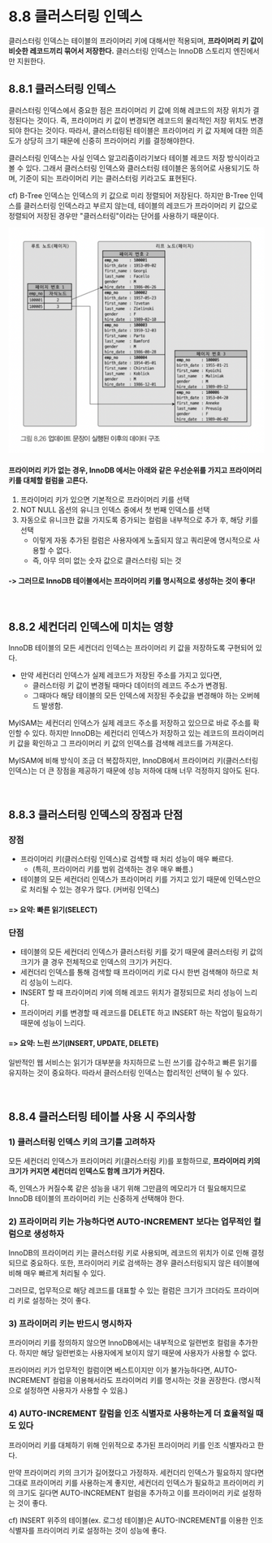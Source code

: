 # 8.8 클러스터링 인덱스
클러스터링 인덱스는 테이블의 프라이머리 키에 대해서만 적용되며, **프라이머리 키 값이 비슷한 레코드끼리 묶어서 저장한다.** 
클러스터링 인덱스는 InnoDB 스토리지 엔진에서만 지원한다.

## 8.8.1 클러스터링 인덱스
클러스터링 인덱스에서 중요한 점은 프라이머리 키 값에 의해 레코드의 저장 위치가 결정된다는 것이다. 즉, 프라이머리 키 값이 변경되면 레코드의 물리적인 저장 위치도 변경되야 한다는 것이다. 
따라서, 클러스터링된 테이블은 프라이머리 키 값 자체에 대한 의존도가 상당히 크기 때문에 신중히 프라이머리 키를 결정해야한다.

클러스터링 인덱스는 사실 인덱스 알고리즘이라기보다 테이블 레코드 저장 방식이라고 볼 수 있다. 그래서 클러스터링 인덱스와 클러스터링 테이블은 동의어로 사용되기도 하며, 기준이 되는 프라이머리 키는 클러스터링 키라고도 표현된다.

cf) B-Tree 인덱스는 인덱스의 키 값으로 미리 정렬되어 저장된다. 하지만 B-Tree 인덱스를 클러스터링 인덱스라고 부르지 않는데, 테이블의 레코드가 프라이머리 키 값으로 정렬되어 저장된 경우만 "클러스터링"이라는 단어를 사용하기 때문이다.

![cluster_index](images/8-26.png)

#### 프라이머리 키가 없는 경우, InnoDB 에서는 아래와 같은 우선순위를 가지고 프라이머리 키를 대체할 컬럼을 고른다.
1. 프라이머리 키가 있으면 기본적으로 프라이머리 키를 선택
2. NOT NULL 옵션의 유니크 인덱스 중에서 첫 번째 인덱스를 선택
3. 자동으로 유니크한 값을 가지도록 증가되는 컬럼을 내부적으로 추가 후, 해당 키를 선택
    - 이렇게 자동 추가된 컬럼은 사용자에게 노출되지 않고 쿼리문에 명시적으로 사용할 수 없다.
    - 즉, 아무 의미 없는 숫자 값으로 클러스터링 되는 것

#### -> 그러므로 InnoDB 테이블에서는 프라이머리 키를 명시적으로 생성하는 것이 좋다!

<br>

## 8.8.2 세컨더리 인덱스에 미치는 영향
InnoDB 테이블의 모든 세컨더리 인덱스는 프라이머리 키 값을 저장하도록 구현되어 있다. 
- 만약 세컨더리 인덱스가 실제 레코드가 저장된 주소를 가지고 있다면, 
  - 클러스터링 키 값이 변경될 때마다 데이터의 레코드 주소가 변경됨.
  - 그때마다 해당 테이블의 모든 인덱스에 저장된 주솟값을 변경해야 하는 오버헤드 발생함.

MyISAM는 세컨더리 인덱스가 실제 레코드 주소를 저장하고 있으므로 바로 주소를 확인할 수 있다. 하지만 InnoDB는 세컨더리 인덱스가 저장하고 있는 레코드의 프라이머리 키 값을 확인하고 그 프라이머리 키 값의 인덱스를 검색해 레코드를 가져온다.

MyISAM에 비해 방식이 조금 더 복잡하지만, InnoDB에서 프라이머리 키(클러스터링 인덱스)는 더 큰 장점을 제공하기 때문에 성능 저하에 대해 너무 걱정하지 않아도 된다.

<br>

## 8.8.3 클러스터링 인덱스의 장점과 단점
### 장점
- 프라이머리 키(클러스터링 인덱스)로 검색할 때 처리 성능이 매우 빠르다.
  - (특히, 프라이머리 키를 범위 검색하는 경우 매우 빠름.)
- 테이블의 모든 세컨더리 인덱스가 프라이머리 키를 가지고 있기 때문에 인덱스만으로 처리될 수 있는 경우가 많다. (커버링 인덱스)
#### => 요약: 빠른 읽기(SELECT)

### 단점
- 테이블의 모든 세컨더리 인덱스가 클러스터링 키를 갖기 때문에 클러스터링 키 값의 크기가 클 경우 전체적으로 인덱스의 크기가 커진다.
- 세컨더리 인덱스를 통해 검색할 때 프라이머리 키로 다시 한번 검색해야 하므로 처리 성능이 느리다.
- INSERT 할 때 프라이머리 키에 의해 레코드 위치가 결정되므로 처리 성능이 느리다.
- 프라이머리 키를 변경할 때 레코드를 DELETE 하고 INSERT 하는 작업이 필요하기 때문에 성능이 느리다.
#### => 요약: 느린 쓰기(INSERT, UPDATE, DELETE)

일반적인 웹 서비스는 읽기가 대부분을 차지하므로 느린 쓰기를 감수하고 빠른 읽기를 유지하는 것이 중요하다. 따라서 클러스터링 인덱스는 합리적인 선택이 될 수 있다.

<br>

## 8.8.4 클러스터링 테이블 사용 시 주의사항
### 1) 클러스터링 인덱스 키의 크기를 고려하자
모든 세컨더리 인덱스가 프라이머리 키(클러스터링 키)를 포함하므로, **프라이머리 키의 크기가 커지면 세컨더리 인덱스도 함께 크기가 커진다.**

즉, 인덱스가 커질수록 같은 성능을 내기 위해 그만큼의 메모리가 더 필요해지므로 InnoDB 테이블의 프라이머리 키는 신중하게 선택해야 한다.

### 2) 프라이머리 키는 가능하다면 AUTO-INCREMENT 보다는 업무적인 컬럼으로 생성하자
InnoDB의 프라이머리 키는 클러스터링 키로 사용되며, 레코드의 위치가 이로 인해 결정되므로 중요하다. 또한, 프라이머리 키로 검색하는 경우 클러스터링되지 않은 테이블에 비해 매우 빠르게 처리될 수 있다.

그러므로, 업무적으로 해당 레코드를 대표할 수 있는 컬럼은 크기가 크더라도 프라이머리 키로 설정하는 것이 좋다.

### 3) 프라이머리 키는 반드시 명시하자
프라이머리 키를 정의하지 않으면 InnoDB에서는 내부적으로 일련번호 컬럼을 추가한다. 하지만 해당 일련번호는 사용자에게 보이지 않기 때문에 사용자가 사용할 수 없다. 

프라이머리 키가 업무적인 컬럼이면 베스트이지만 이가 불가능하다면, AUTO-INCREMENT 컬럼을 이용해서라도 프라이머리 키를 명시하는 것을 권장한다. (명시적으로 설정하면 사용자가 사용할 수 있음.)

### 4) AUTO-INCREMENT 칼럼을 인조 식별자로 사용하는게 더 효율적일 때도 있다
프라이머리 키를 대체하기 위해 인위적으로 추가된 프라이머리 키를 인조 식별자라고 한다. 

만약 프라이머리 키의 크기가 길어졌다고 가정하자. 
세컨더리 인덱스가 필요하지 않다면 그대로 프라이머리 키를 사용하는게 좋지만, 세컨더리 인덱스가 필요하고 프라이머리 키의 크기도 길다면 AUTO-INCREMENT 컬럼을 추가하고 이를 프라이머리 키로 설정하는 것이 좋다.

cf) INSERT 위주의 테이블(ex. 로그성 테이블)은 AUTO-INCREMENT를 이용한 인조 식별자를 프라이머리 키로 설정하는 것이 성능에 좋다.